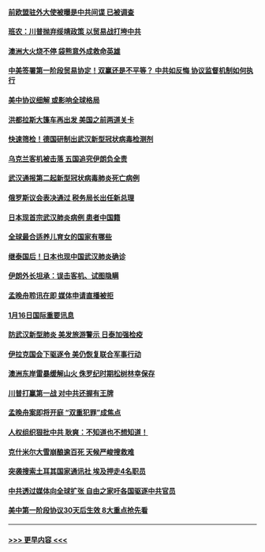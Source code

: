 #### [前欧盟驻外大使被曝是中共间谍 已被调查](../pages/prog202/a102754719.md?t=01171801) 
#### [班农：川普抛弃绥靖政策 以贸易战打垮中共](../pages/prog202/a102754679.md?t=01171801) 
#### [澳洲大火烧不停 袋熊意外成救命英雄](../pages/prog202/a102754614.md?t=01171801) 
#### [中美签署第一阶段贸易协定！双赢还是不平等？ 中共如反悔 协议监督机制如何执行](../pages/prog202/a102754464.md?t=01171801) 
#### [美中协议细解 或影响全球格局](../pages/prog202/a102754450.md?t=01171801) 
#### [洪都拉斯大篷车再出发 美国之前两道关卡](../pages/prog202/a102754430.md?t=01171801) 
#### [快速筛检！德国研制出武汉新型冠状病毒检测剂](../pages/prog202/a102754330.md?t=01171801) 
#### [乌克兰客机被击落 五国追究伊朗负全责](../pages/prog202/a102754374.md?t=01171801) 
#### [武汉通报第二起新型冠状病毒肺炎死亡病例](../pages/prog202/a102754298.md?t=01171801) 
#### [俄罗斯议会表决通过 税务局长出任新总理](../pages/prog202/a102754288.md?t=01171801) 
#### [日本现首宗武汉肺炎病例 患者中国籍](../pages/prog202/a102754250.md?t=01171801) 
#### [全球最合适养儿育女的国家有哪些](../pages/prog202/a102754198.md?t=01171801) 
#### [继泰国后！日本也现中国武汉肺炎确诊](../pages/prog202/a102754064.md?t=01171801) 
#### [伊朗外长坦承：误击客机、试图隐瞒](../pages/prog202/a102754062.md?t=01171801) 
#### [孟晚舟聆讯在即 媒体申请直播被拒](../pages/prog202/a102754058.md?t=01171801) 
#### [1月16日国际重要讯息](../pages/prog202/a102754054.md?t=01171801) 
#### [防武汉新型肺炎 美发旅游警示 日泰加强检疫](../pages/prog202/a102753986.md?t=01171801) 
#### [伊拉克国会下驱逐令 美仍恢复联合军事行动](../pages/prog202/a102753975.md?t=01171801) 
#### [澳洲东岸雷暴缓解山火 侏罗纪时期松树林幸保存](../pages/prog202/a102753943.md?t=01171801) 
#### [川普打赢第一战 对中共还握有王牌](../pages/prog202/a102753874.md?t=01171801) 
#### [孟晚舟案即将开庭 “双重犯罪”成焦点](../pages/prog202/a102753891.md?t=01171801) 
#### [人权组织狠批中共 耿爽：不知道也不想知道！](../pages/prog202/a102753872.md?t=01171801) 
#### [克什米尔大雪崩酿逾百死 天候严峻搜救难](../pages/prog202/a102753837.md?t=01171801) 
#### [突袭搜索土耳其国家通讯社 埃及押走4名职员](../pages/prog202/a102753805.md?t=01171801) 
#### [中共透过媒体向全球扩张 自由之家吁各国驱逐中共官员](../pages/prog202/a102753798.md?t=01171801) 
#### [美中第一阶段协议30天后生效 8大重点抢先看](../pages/prog202/a102753782.md?t=01171801) 

----
#### [ >>> 更早内容 <<< ](../indexes/prog202-earlier.md)
